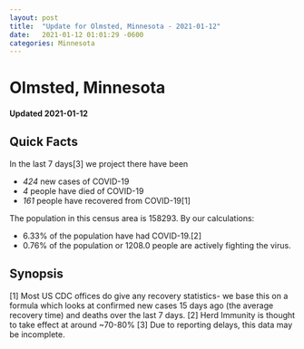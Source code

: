 ```yaml
---
layout: post
title:  "Update for Olmsted, Minnesota - 2021-01-12"
date:   2021-01-12 01:01:29 -0600
categories: Minnesota
---
```


# Olmsted, Minnesota
#### Updated 2021-01-12

## Quick Facts

In the last 7 days[3] we project there have been
- *424* new cases of COVID-19
- *4* people have died of COVID-19
- *161* people have recovered from COVID-19[1]

The population in this census area is 158293. By our calculations:
- 6.33% of the population have had COVID-19.[2]
- 0.76% of the population or 1208.0 people are actively fighting the virus.

## Synopsis




[1] Most US CDC offices do give any recovery statistics- we base this on a formula which looks at confirmed new cases
15 days ago (the average recovery time) and deaths over the last 7 days.
[2] Herd Immunity is thought to take effect at around ~70-80%
[3] Due to reporting delays, this data may be incomplete. 
    